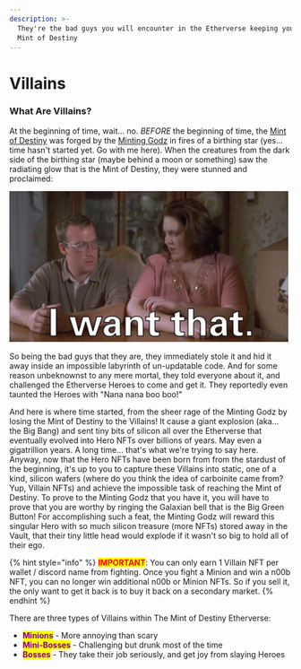 ```yaml
---
description: >-
  They're the bad guys you will encounter in the Etherverse keeping you from the
  Mint of Destiny
---
```


# Villains

### What Are Villains?

At the beginning of time, wait... no. _BEFORE_ the beginning of time, the [Mint of Destiny](../../gameplay/the-mint-of-destiny.md) was forged by the [Minting Godz](../../about/minting-godz.md) in fires of a birthing star (yes... time hasn't started yet. Go with me here). When the creatures from the dark side of the birthing star (maybe behind a moon or something) saw the radiating glow that is the Mint of Destiny, they were stunned and proclaimed:

![](../../.gitbook/assets/napoleon-dynamite.gif)

So being the bad guys that they are, they immediately stole it and hid it away inside an impossible labyrinth of un-updatable code. And for some reason unbeknownst to any mere mortal, they told everyone about it, and challenged the Etherverse Heroes to come and get it. They reportedly even taunted the Heroes with "Nana nana boo boo!"

And here is where time started, from the sheer rage of the Minting Godz by losing the Mint of Destiny to the Villains! It cause a giant explosion (aka... the Big Bang) and sent tiny bits of silicon all over the Etherverse that eventually evolved into Hero NFTs over billions of years. May even a gigatrillion years. A long time... that's what we're trying to say here. Anyway, now that the Hero NFTs have been born from from the stardust of the beginning, it's up to you to capture these Villains into static, one of a kind, silicon wafers (where do you think the idea of carboinite came from? Yup, Villain NFTs) and achieve the impossible task of reaching the Mint of Destiny. To prove to the Minting Godz that you have it, you will have to prove that you are worthy by ringing the Galaxian bell that is the Big Green Button! For accomplishing such a feat, the Minting Godz will reward this singular Hero with so much silicon treasure (more NFTs) stored away in the Vault, that their tiny little head would explode if it wasn't so big to hold all of their ego.



{% hint style="info" %}
<mark style="color:red;">**IMPORTANT**</mark>: You can only earn 1 Villain NFT per wallet / discord name from fighting. Once you fight a Minion and win a n00b NFT, you can no longer win additional n00b or Minion NFTs. So if you sell it, the only want to get it back is to buy it back on a secondary market.
{% endhint %}

There are three types of Villains within The Mint of Destiny Etherverse:

* <mark style="color:purple;">**Minions**</mark> - More annoying than scary
* <mark style="color:purple;">**Mini-Bosses**</mark> - Challenging but drunk most of the time
* <mark style="color:purple;">**Bosses**</mark> - They take their job seriously, and get joy from slaying Heroes
